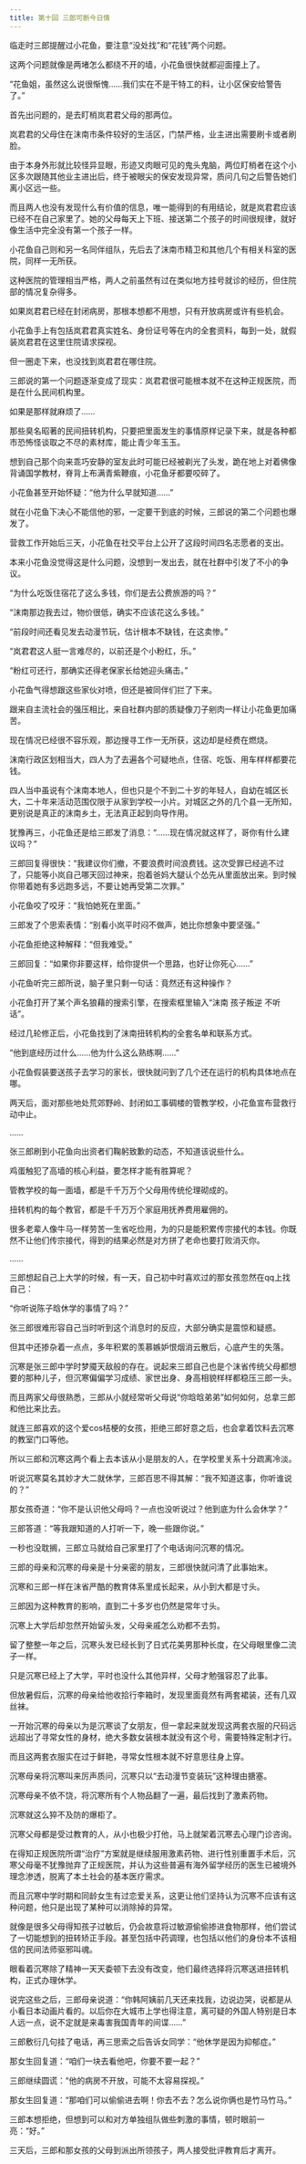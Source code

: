 ```yaml
---
title: 第十回 三郎可断今日情
---
```


临走时三郎提醒过小花鱼，要注意“没处找”和“花钱”两个问题。

这两个问题就像是两堵怎么都绕不开的墙，小花鱼很快就都迎面撞上了。

“花鱼姐，虽然这么说很惭愧……我们实在不是干特工的料，让小区保安给警告了。”

首先出问题的，是去盯梢岚君君父母的那两位。

岚君君的父母住在沫南市条件较好的生活区，门禁严格，业主进出需要刷卡或者刷脸。

由于本身外形就比较怪异显眼，形迹又肉眼可见的鬼头鬼脑，两位盯梢者在这个小区多次跟随其他业主进出后，终于被眼尖的保安发现异常，质问几句之后警告她们离小区远一些。

而且两人也没有发现什么有价值的信息，唯一能得到的有用结论，就是岚君君应该已经不在自己家里了。她的父母每天上下班、接送第二个孩子的时间很规律，就好像生活中完全没有第一个孩子一样。

小花鱼自己则和另一名同伴组队，先后去了沫南市精卫和其他几个有相关科室的医院，同样一无所获。

这种医院的管理相当严格，两人之前虽然有过在类似地方挂号就诊的经历，但住院部的情况复杂得多。

如果岚君君已经在封闭病房，那根本想都不用想，只有开放病房或许有些机会。

小花鱼手上有包括岚君君真实姓名、身份证号等在内的全套资料，每到一处，就假装岚君君在这里住院请求探视。

但一圈走下来，也没找到岚君君在哪住院。

三郎说的第一个问题逐渐变成了现实：岚君君很可能根本就不在这种正规医院，而是在什么民间机构里。

如果是那样就麻烦了……

那些臭名昭著的民间扭转机构，只要把里面发生的事情原样记录下来，就是各种都市恐怖怪谈取之不尽的素材库，能止青少年玉玉。

想到自己那个向来乖巧安静的室友此时可能已经被剃光了头发，跪在地上对着佛像背诵国学教材，脊背上布满青紫鞭痕，小花鱼牙都要咬碎了。

小花鱼甚至开始怀疑：“他为什么早就知道……”

就在小花鱼下决心不能信他的邪，一定要干到底的时候，三郎说的第二个问题也爆发了。

营救工作开始后三天，小花鱼在社交平台上公开了这段时间四名志愿者的支出。

本来小花鱼没觉得这是什么问题，没想到一发出去，就在社群中引发了不小的争议。

“为什么吃饭住宿花了这么多钱，你们是去公费旅游的吗？”

“沫南那边我去过，物价很低，确实不应该花这么多钱。”

“前段时间还看见发去动漫节玩，估计根本不缺钱，在这卖惨。”

“岚君君这人挺一言难尽的，以前还是个小粉红，乐。”

“粉红可还行，那确实还得老保家长给她迎头痛击。”

小花鱼气得想跟这些家伙对喷，但还是被同伴们拦了下来。

跟来自主流社会的强压相比，来自社群内部的质疑像刀子剜肉一样让小花鱼更加痛苦。

现在情况已经很不容乐观，那边搜寻工作一无所获，这边却是经费在燃烧。

沫南行政区划相当大，四人为了去遍各个可疑地点，住宿、吃饭、用车样样都要花钱。

四人当中虽说有个沫南本地人，但也只是个不到二十岁的年轻人，自幼在城区长大，二十年来活动范围仅限于从家到学校一小片。对城区之外的几个县一无所知，更别说是真正的沫南乡土，无法真正起到向导作用。

犹豫再三，小花鱼还是给三郎发了消息：“……现在情况就这样了，哥你有什么建议吗？”

三郎回复得很快：“我建议你们撤，不要浪费时间浪费钱。这次受罪已经逃不过了，只能等小岚自己哪天回过神来，抱着爸妈大腿认个怂先从里面放出来。到时候你带着她有多远跑多远，不要让她再受第二次罪。”

小花鱼咬了咬牙：“我怕她死在里面。”

三郎发了个思索表情：“别看小岚平时闷不做声，她比你想象中要坚强。”

小花鱼拒绝这种解释：“但我难受。”

三郎回复：“如果你非要这样，给你提供一个思路，也好让你死心……”

小花鱼听完三郎所说，脑子里只剩一句话：竟然还有这种操作？

小花鱼打开了某个声名狼藉的搜索引擎，在搜索框里输入“沫南 孩子叛逆 不听话”。

经过几轮修正后，小花鱼找到了沫南扭转机构的全套名单和联系方式。

“他到底经历过什么……他为什么这么熟练啊……”

小花鱼假装要送孩子去学习的家长，很快就问到了几个还在运行的机构具体地点在哪。

两天后，面对那些地处荒郊野岭、封闭如工事碉楼的管教学校，小花鱼宣布营救行动中止。

……

张三郎刷到小花鱼向出资者们鞠躬致歉的动态，不知道该说些什么。

鸡蛋触犯了高墙的核心利益，要怎样才能有胜算呢？

管教学校的每一面墙，都是千千万万个父母用传统伦理砌成的。

扭转机构的每个教官，都是千千万万个家庭用抚养费用雇佣的。

很多老辈人像牛马一样劳苦一生省吃俭用，为的只是能积累传宗接代的本钱。你既然不让他们传宗接代，得到的结果必然是对方拼了老命也要打败消灭你。

……

三郎想起自己上大学的时候，有一天，自己初中时喜欢过的那女孩忽然在qq上找自己：

“你听说陈子晗休学的事情了吗？”

张三郎很难形容自己当时听到这个消息时的反应，大部分确实是震惊和疑惑。

但其中还掺杂着一点点，多年积累的羡慕嫉妒恨烟消云散后，心底产生的失落。

沉寒是张三郎中学时梦魇天敌般的存在。说起来三郎自己也是个沫省传统父母都想要的那种儿子，但沉寒偏偏学习成绩、家世出身、身高相貌样样都稳压三郎一头。

而且两家父母很熟悉，三郎从小就经常听父母说“你晗晗弟弟”如何如何，总拿三郎和他比来比去。

就连三郎喜欢的这个爱cos桔梗的女孩，拒绝三郎好意之后，也会拿着饮料去沉寒的教室门口等他。

所以三郎和沉寒这两个看上去本该从小是朋友的人，在学校里关系十分疏离冷淡。

听说沉寒莫名其妙才大二就休学，三郎百思不得其解：“我不知道这事，你听谁说的？”

那女孩奇道：“你不是认识他父母吗？一点也没听说过？他到底为什么会休学？”

三郎答道：“等我跟知道的人打听一下，晚一些跟你说。”

一秒也没耽搁，三郎立马就给自己家里打了个电话询问沉寒的情况。

三郎的母亲和沉寒的母亲是十分亲密的朋友，三郎很快就问清了此事始末。

沉寒和三郎一样在沫省严酷的教育体系里成长起来，从小到大都是寸头。

三郎因为这种教育的影响，直到二十多岁也仍然是常年寸头。

沉寒上大学后却忽然开始留头发，父母亲戚怎么劝都不去剪。

留了整整一年之后，沉寒头发已经长到了日式花美男那种长度，在父母眼里像二流子一样。

只是沉寒已经上了大学，平时也没什么其他异样，父母才勉强容忍了此事。

但放暑假后，沉寒的母亲给他收拾行李箱时，发现里面竟然有两套裙装，还有几双丝袜。

一开始沉寒的母亲以为是沉寒谈了女朋友，但一拿起来就发现这两套衣服的尺码远远超出了寻常女性的身材，绝大多数女装根本就没有这个号，需要特殊定制才行。

而且这两套衣服实在过于鲜艳，寻常女性根本就不好意思往身上穿。

沉寒母亲将沉寒叫来厉声质问，沉寒只以“去动漫节变装玩”这种理由搪塞。

沉寒母亲不依不饶，将沉寒所有个人物品翻了一遍，最后找到了激素药物。

沉寒就这么猝不及防的爆柜了。

沉寒父母都是受过教育的人，从小也极少打他，马上就架着沉寒去心理门诊咨询。

在得知正规医院所谓“治疗”方案就是继续服用激素药物、进行性别重置手术后，沉寒父母毫不犹豫抛弃了正规医院，并认为这些普遍有海外留学经历的医生已被境外理念渗透，脱离了本土社会的基本医疗需求。

而且沉寒中学时期和同龄女生有过恋爱关系，这更让他们坚持认为沉寒不应该有这种问题，他只是出现了某种可以消除掉的异常。

就像是很多父母得知孩子过敏后，仍会故意将过敏源偷偷掺进食物那样，他们尝试了一切能想到的扭转矫正手段。甚至包括中药调理，也包括以他们的身份本不该相信的民间法师驱邪叫魂。

眼看着沉寒除了精神一天天委顿下去没有改变，他们最终选择将沉寒送进扭转机构，正式办理休学。

说完这些之后，三郎母亲说道：“你韩阿姨前几天还来找我，边说边哭，说都是从小看日本动画片看的。以后你在大城市上学也得注意，离可疑的外国人特别是日本人远一点，说不定就是来毒害我国青年的间谍……”

三郎敷衍几句挂了电话，再三思索之后告诉女同学：“他休学是因为抑郁症。”

那女生回复道：“咱们一块去看他吧，你要不要一起？”

三郎继续圆谎：“他的病房不开放，可能不太容易探视。”

那女生回复道：“那咱们可以偷偷进去啊！你去不去？怎么说你俩也是竹马竹马。”

三郎本想拒绝，但想到可以和对方单独组队做些刺激的事情，顿时眼前一亮：“好。”

三天后，三郎和那女孩的父母到派出所领孩子，两人接受批评教育后才离开。
